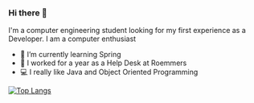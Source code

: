 ### Hi there 👋

I'm a computer engineering student looking for my first experience as a Developer. I am a computer enthusiast

- 🌱 I’m currently learning Spring
- 💼 I worked for a year as a Help Desk at Roemmers
- 💻 I really like Java and Object Oriented Programming


[![Top Langs](https://github-readme-stats.vercel.app/api/top-langs/?username=ManuMarcos&hide_progress=true)](https://github.com/anuraghazra/github-readme-stats)
